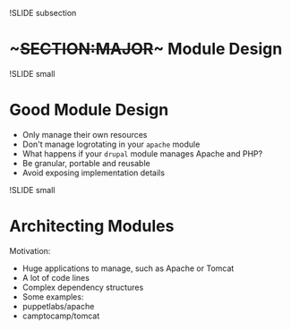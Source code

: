 !SLIDE subsection
# ~~~SECTION:MAJOR~~~ Module Design


!SLIDE small
# Good Module Design

* Only manage their own resources
 * Don't manage logrotating in your `apache` module
 * What happens if your `drupal` module manages Apache and PHP?
* Be granular, portable and reusable
* Avoid exposing implementation details


!SLIDE small
# Architecting Modules

Motivation:

* Huge applications to manage, such as Apache or Tomcat
* A lot of code lines
* Complex dependency structures
* Some examples:
 * puppetlabs/apache
 * camptocamp/tomcat
